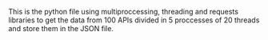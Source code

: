 This is the python file using multiproccessing, threading and requests libraries to get the data from 100 APIs divided in 5 proccesses of 20 threads and store them in the JSON file. 
